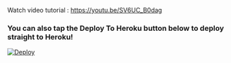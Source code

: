 Watch video tutorial : https://youtu.be/SV6UC_B0dag

### You can also tap the Deploy To Heroku button below to deploy straight to Heroku!

[![Deploy](https://www.herokucdn.com/deploy/button.svg)](https://www.heroku.com/deploy?template=https://github.com/hacke777/myrenamebot)


